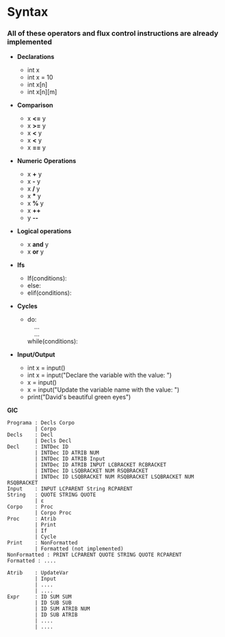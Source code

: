 
# Syntax
### All of these operators and flux control instructions are already implemented

* **Declarations**
    * int x
    * int x = 10
    * int x[n]
    * int x[n][m]

* **Comparison**  
    * x **<=** y
    * x **>=** y
    * x **<** y
    * x **<** y
    * x **==** y

* **Numeric Operations**  
    * x **+** y
    * x **-** y
    * x **/** y
    * x **\*** y
    * x **%** y
    * x **++**
    * y **--**
* **Logical operations**
    * x **and** y 
    * x **or** y
* **Ifs**
    * If(conditions):
    * else:
    * elif(conditions):

* **Cycles**
    * do:  
    &nbsp;&nbsp;&nbsp; ...  
    &nbsp;&nbsp;&nbsp; ...  
    while(conditions):

* **Input/Output**
    * int x = input()
    * int x = input("Declare the variable with the value: ")
    * x = input()
    * x = input("Update the variable name with the value: ")
    * print("David's beautiful green eyes") 

**GIC**
```
Programa : Decls Corpo
         | Corpo
Decls    : Decl
         | Decls Decl
Decl     : INTDec ID
         | INTDec ID ATRIB NUM
         | INTDec ID ATRIB Input 
         | INTDec ID ATRIB INPUT LCBRACKET RCBRACKET
         | INTDec ID LSQBRACKET NUM RSQBRACKET
         | INTDec ID LSQBRACKET NUM RSQBRACKET LSQBRACKET NUM RSQBRACKET
Input    : INPUT LCPARENT String RCPARENT
String   : QUOTE STRING QUOTE
         | ε
Corpo    : Proc
         | Corpo Proc
Proc     : Atrib
         | Print
         | If
         | Cycle
Print    : NonFormatted
         | Formatted (not implemented)
NonFormatted : PRINT LCPARENT QUOTE STRING QUOTE RCPARENT
Formatted : ....

Atrib    : UpdateVar
         | Input
         | ....
         | ....
Expr     : ID SUM SUM
         | ID SUB SUB
         | ID SUM ATRIB NUM
         | ID SUB ATRIB
         | ....
         | .... 


```
